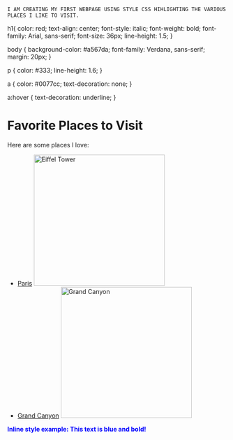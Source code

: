     I AM CREATING MY FIRST WEBPAGE USING STYLE CSS HIHLIGHTING THE VARIOUS PLACES I LIKE TO VISIT.
<!DOCTYPE html>
<html lang="en">

<head>
    <meta charset="UTF-8">
    <meta name="viewport" content="width=device-width, initial-scale=1.0">
    <title>my first webpage</title>
    <link rel="stylesheet" href="css/style.css">


</head>

<body>

</body>

</html>

h1{
    color: red;
    text-align: center;
    font-style: italic;
    font-weight: bold;
    font-family: Arial, sans-serif;
    font-size: 36px;
    line-height: 1.5;
}

body {
  background-color: #a567da;
  font-family: Verdana, sans-serif;
  margin: 20px;
}

p {
  color: #333;
  line-height: 1.6;
}

a {
  color: #0077cc;
  text-decoration: none;
}

a:hover {
  text-decoration: underline;
}

<!DOCTYPE html>
<html lang="en">
<head>
  <meta charset="UTF-8">
  <title>My Favorite Places</title>
  <link rel="stylesheet" href="css/style.css">
</head>
<body>
  <h1>Favorite Places to Visit</h1>
  
  <p>Here are some places I love:</p>
  
  <ul>
    <li>
      <a href="https://www.paris.fr">Paris</a>  
      <img src="images/paris.jpg" alt="Eiffel Tower" width="300">
    </li>
    <li>
      <a href="https://www.nps.gov/grca/">Grand Canyon</a>  
      <img src="images/grandcanyon.jpg" alt="Grand Canyon" width="300">
    </li>
  </ul>
  
  <p style="color: blue; font-weight: bold;">
    Inline style example: This text is blue and bold!
  </p>
</body>
</html>
